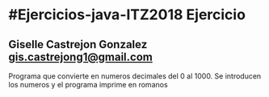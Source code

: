 #Ejercicios-java-ITZ2018 
Ejercicio
===========================================================
Giselle Castrejon Gonzalez gis.castrejong1@gmail.com
-------------------------------------------------------------
Programa que convierte en numeros decimales del 0 al 1000.
Se introducen los numeros y el programa imprime en romanos
